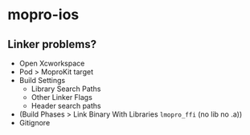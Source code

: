 # mopro-ios

## Linker problems?

- Open Xcworkspace
- Pod > MoproKit target
- Build Settings
	- Library Search Paths
	- Other Linker Flags
	- Header search paths
- (Build Phases > Link Binary With Libraries `lmopro_ffi` (no lib no .a))
- Gitignore
